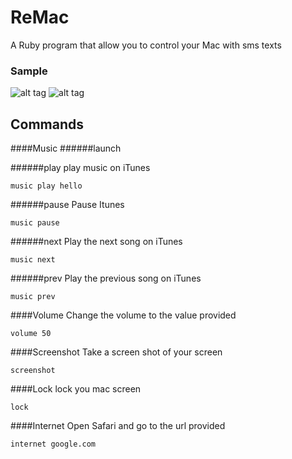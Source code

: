 # ReMac
A Ruby program that allow you to control your Mac with sms texts

### Sample
![alt tag](http://i.imgur.com/pFWqRCb.jpg)
![alt tag](http://i.imgur.com/GeT5qWu.jpg)

## Commands
####Music 
######launch

######play
play music on iTunes
```
music play hello
```

######pause
Pause Itunes
```
music pause
```

######next
Play the next song on iTunes
```
music next
```

######prev
Play the previous song on iTunes
```
music prev
```

####Volume
Change the volume to the value provided
```
volume 50
```

####Screenshot
Take a screen shot of your screen
```
screenshot
```

####Lock
lock you mac screen
```
lock
```


####Internet
Open Safari and go to the url provided
```
internet google.com
```
